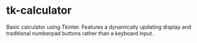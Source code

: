 # tk-calculator
Basic calculator using Tkinter. Features a dynamically updating display and traditional numberpad buttons rather than a keyboard input.
